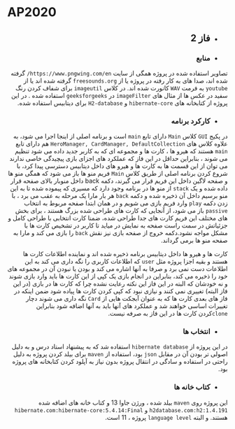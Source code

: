 # AP2020

<div dir = "rtl">

- ## فاز 2

- ### منابع
تصاویر استفاده شده در پروژه همگی از سایت `https://www.pngwing.com/en/` گرفته شده اند، صدا های به کار رفته در پروژه یا از `freesounds.org` گرفته شده اند یا از `youtube` به فرمت `WAV` کانورت شده اند.
در کلاس `imageutil` برای شفاف کردن رنگ سفید در عکس ها از مثال های `imageFilter` در `geeksforgeeks` استفاده شده . در این پروژه از کتابخانه های `hibernate-core` و `H2-database` برای دیتابیس استفاده شده.

- ### کارکرد برنامه 
در پکیج `GUI` کلاس `Main` دارای  تابع `main` است و برنامه اصلی از اینجا اجرا می شود، به علاوه کلاس های `HeroManager, CardManager, DefaultCollection` هم دارای تابع `main` هستند که هیرو ها ، کارت ها و مجموعه ای که به کاربر جدید داده می شود تنظیم می شوند ، بنابراین حداقل در این فاز که عملکرد های اجزای بازی پیچیدگی خاصی ندارند می توان از این قسمت ها به کارت ها و هیرو های داخل دیتابیس دسترسی پیدا کرد، با شروع کردن برنامه اصلی از طریق کلاس `Main` فریم منو ها باز می شود  که همگی منو ها و صفحه لاگین داخل این فریم قرار می گیرند، دکمه back داخل منوبار بالای صفحه قرار داده شده و یک `stack` از منو ها در برنامه وجود دارد که مسیری که پیموده شده تا به این منو برسیم داخل آن ذخیره شده و دکمه `back` هر بار مارا یک مرحله به عقب می برد ، با زدن دکمه `play` وارد فریم بازی می شویم و در همان ابتدا صفحه مربوط به انتخاب `passive` باز می شود،  از آنجایی که کارت های طراحی شده بزرگ هستند ، برای بخش های مختلف این فریم کارت های جدا طراحی شده، ضمنا کارت انتخابی با طراحی کامل و جزئیاتش در سمت راست صفحه به نمایش در میاید تا کاربر در تشخیص کارت ها با مشکل مواجه نشود.دکمه خروج از صفحه بازی نیز نقش `back` را بازی می کند و مارا به صفحه منو ها برمی گرداند.

کارت ها و هیرو ها داخل دیتابیس برنامه ذخیره شده اند و نماینده اطلاعات کارت ها هستند و بقیه اجزا پروژه مثل `user` که اطلاعات کاربری را نگه داری می کند به این اطلاعات دست نمی برد و صرفا به آنها اشاره می کند و بودن یا نبودن آن در مجموعه های خود را ذخیره می کند، بنابراین در انجام بازی یک کپی از این کارت ها باید وارد بازی شوند و نه خودشان که البته در این فاز این نکته رعایت نشده چرا که کارت ها در بازی (در این فاز البته) تغییری نمی کنند و نیازی نبود که کپی کردن کارت ها پیاده شود ضمن اینکه در فاز های بعدی کارت ها که به عنوان آبجکت هایی از `Card` نگه داری می شوند دچار تغییرات اساسی خواهند شد و عملکرد های آنها باید به آنها اضافه شود بنابراین `clone`کردن کارت ها در این فاز به صرفه نیست.

- ### انتخاب ها
در این پروژه از `hibernate database` استفاده شد که به پیشنهاد استاد درس و به دلیل اصولی تر بودن آن در مقابل `json` بود، استفاده از `maven` برای بیلد کردن پروژه به دلیل راحتی در استفاده و سادگی در انتقال پروژه بدون نیاز به آپلود کردن کتابخانه های پروژه بود.


- ### کتاب خانه ها
این پروژه روی  `maven` بیلد شده ، ورژن جاوا 13 و کتاب خانه های اضافه شده `h2database.com:h2:1.4.191` و `hibernate.com:hibernate-core:5.4.14:Final` هستند. و البته `language level` پروژه ، 11 است.
</div>